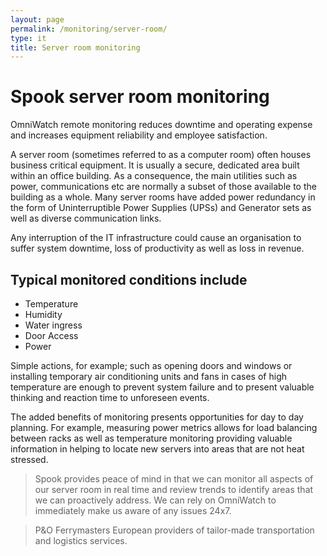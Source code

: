 ```yaml
---
layout: page 
permalink: /monitoring/server-room/
type: it
title: Server room monitoring
---
```


# Spook server room monitoring

OmniWatch remote monitoring reduces downtime and operating expense and increases equipment reliability and employee satisfaction.

A server room (sometimes referred to as a computer room) often houses business critical equipment. It is usually a secure, dedicated area built within an office building. As a consequence, the main utilities such as power, communications etc are normally a subset of those available to the building as a whole. Many server rooms have added power redundancy in the form of Uninterruptible Power Supplies (UPSs) and Generator sets as well as diverse communication links.

Any interruption of the IT infrastructure could cause an organisation to suffer system downtime, loss of productivity as well as loss in revenue.

## Typical monitored conditions include

+ Temperature
+ Humidity
+ Water ingress
+ Door Access
+ Power

Simple actions, for example; such as opening doors and windows or installing temporary air conditioning units and fans in cases of high temperature are enough to prevent system failure and to present valuable thinking and reaction time to unforeseen events.

The added benefits of monitoring presents opportunities for day to day planning. For example, measuring power metrics allows for load balancing between racks as well as temperature monitoring providing valuable information in helping to locate new servers into areas that are not heat stressed.

> Spook provides peace of mind in that we can monitor all aspects of our server room in real time and review trends to identify areas that we can proactively address. We can rely on OmniWatch to immediately make us aware of any issues 24x7.

> P&O Ferrymasters
> European providers of tailor-made transportation and logistics
services.

